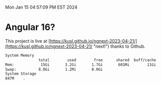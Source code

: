 Mon Jan 15 04:57:09 PM EST 2024

# Angular 16?


This project is live at [https://kusl.github.io/ngnext-2023-04-21/](https://kusl.github.io/ngnext-2023-04-21/ "next!") thanks to Github.

```bash
System Memory
               total        used        free      shared  buff/cache   available
Mem:            15Gi       3.2Gi       1.7Gi       601Mi        11Gi        12Gi
Swap:          8.0Gi       1.2Mi       8.0Gi
System Storage
847M	.
```
